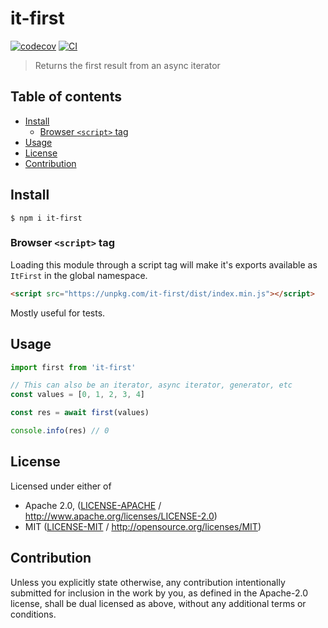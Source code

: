 # it-first <!-- omit in toc -->

[![codecov](https://img.shields.io/codecov/c/github/achingbrain/it.svg?style=flat-square)](https://codecov.io/gh/achingbrain/it)
[![CI](https://img.shields.io/github/actions/workflow/status/achingbrain/it/js-test-and-release.yml?branch=master\&style=flat-square)](https://github.com/achingbrain/it/actions/workflows/js-test-and-release.yml?query=branch%3Amaster)

> Returns the first result from an async iterator

## Table of contents <!-- omit in toc -->

- [Install](#install)
  - [Browser `<script>` tag](#browser-script-tag)
- [Usage](#usage)
- [License](#license)
- [Contribution](#contribution)

## Install

```console
$ npm i it-first
```

### Browser `<script>` tag

Loading this module through a script tag will make it's exports available as `ItFirst` in the global namespace.

```html
<script src="https://unpkg.com/it-first/dist/index.min.js"></script>
```

Mostly useful for tests.

## Usage

```javascript
import first from 'it-first'

// This can also be an iterator, async iterator, generator, etc
const values = [0, 1, 2, 3, 4]

const res = await first(values)

console.info(res) // 0
```

## License

Licensed under either of

- Apache 2.0, ([LICENSE-APACHE](LICENSE-APACHE) / <http://www.apache.org/licenses/LICENSE-2.0>)
- MIT ([LICENSE-MIT](LICENSE-MIT) / <http://opensource.org/licenses/MIT>)

## Contribution

Unless you explicitly state otherwise, any contribution intentionally submitted for inclusion in the work by you, as defined in the Apache-2.0 license, shall be dual licensed as above, without any additional terms or conditions.
